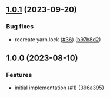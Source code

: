 ## [1.0.1](https://github.com/technology-studio/eslint-plugin-txo-typescript/compare/v1.0.0...v1.0.1) (2023-09-20)


### Bug fixes

* recreate yarn.lock ([#36](https://github.com/technology-studio/eslint-plugin-txo-typescript/issues/36)) ([b97b8d2](https://github.com/technology-studio/eslint-plugin-txo-typescript/commit/b97b8d22dcbe599fc86afccd0763066b597a8ebf))

## 1.0.0 (2023-08-10)


### Features

* initial implementation ([#1](https://github.com/technology-studio/eslint-plugin-txo-typescript/issues/1)) ([396a395](https://github.com/technology-studio/eslint-plugin-txo-typescript/commit/396a3958f439abf8629336fca9fdd2e9794e5732))
